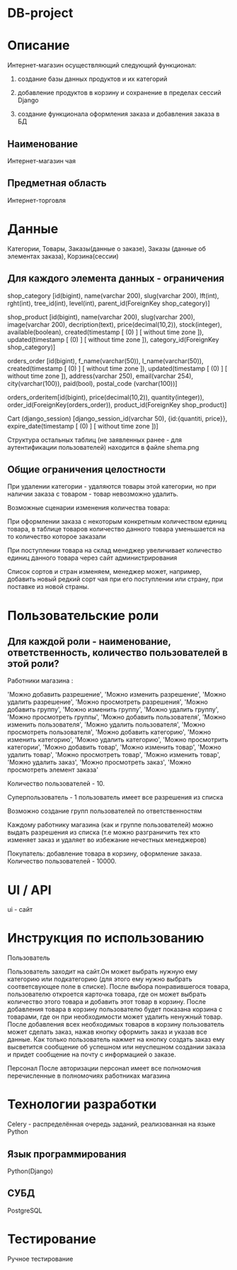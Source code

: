 # DB-project

# Описание
Интернет-магазин осуществляющий следующий функционал:

1) создание базы данных продуктов и их категорий

2) добавление продуктов в корзину и сохранение в пределах сессий Django

3) создание функционала оформления заказа и добавления заказа в БД

## Наименование
Интернет-магазин чая
## Предметная область
Интернет-торговля
# Данные
Категории, Товары, Заказы(данные о заказе), Заказы (данные об элементах заказа), Корзина(сессии)
## Для каждого элемента данных - ограничения
shop_category [id(bigint), name(varchar 200), slug(varchar 200), lft(int), rght(int), tree_id(int), level(int), parent_id(ForeignKey shop_category)]

shop_product [id(bigint), name(varchar 200), slug(varchar 200), image(varchar 200), decription(text), price(decimal(10,2)), stock(integer), available(boolean), created(timestamp [ (0) ] [ without time zone ]), updated(timestamp [ (0) ] [ without time zone ]), category_id(ForeignKey shop_category)]

orders_order [id(bigint), f_name(varchar(50)), l_name(varchar(50)), created(timestamp [ (0) ] [ without time zone ]), updated(timestamp [ (0) ] [ without time zone ]), address(varchar 250), email(varchar 254), city(varchar(100)), paid(bool), postal_code (varchar(100))]

orders_orderitem[id(bigint), price(decimal(10,2)), quantity(integer)), order_id(ForeignKey(orders_order)), product_id(ForeignKey shop_product)]

Cart (django_session) [django_session_id(varchar 50), {id:{quantiti, price}}, expire_date(timestamp [ (0) ] [ without time zone ])]

Структура остальных таблиц (не заявленных ранее - для аутентификации пользователей) находится в  файле shema.png

## Общие ограничения целостности
При удалении категории - удаляются товары этой категории, но при наличии заказа с товаром - товар невозможно удалить.

Возможные сценарии изменения количества товара:

При оформлении заказа с некоторым конкретным количеством единиц товара, в таблице товаров количество данного товара уменьшается на то количество которое заказали

При поступлении товара на склад менеджер увеличивает количество единиц данного товара через сайт администрирования

Список сортов и стран изменяем, менеджер может, например, добавить новый редкий сорт чая при его поступлении или страну, при поставке из новой страны.

# Пользовательские роли
## Для каждой роли - наименование, ответственность, количество пользователей в этой роли?
Работники магазина : 

 'Можно добавить разрешение',
 'Можно изменить разрешение',
 'Можно удалить разрешение',
 'Можно просмотреть разрешения',
 'Можно добавить группу',
 'Можно изменить группу',
 'Можно удалить группу',
 'Можно просмотреть группы',
 'Можно добавить пользователя',
 'Можно изменить пользователя',
 'Можно удалить пользователя',
 'Можно просмотреть пользователя',
 'Можно добавить категорию',
 'Можно изменить категорию',
 'Можно удалить категорию',
 'Можно просмотрить категории',
 'Можно добавить товар',
 'Можно изменить товар',
 'Можно удалить товар',
 'Можно просмотреть товар',
 'Можно изменить товар',
 'Можно удалить заказ',
 'Можно просмотреть заказ',
 'Можно просмотреть элемент заказа' 
 
Количество пользователей - 10.

Суперпользователь - 1 пользователь имеет все разрешения из списка

Возможно создание групп пользователей по ответственностям

Каждому работнику магазина (как и группе пользователей) можно выдать разрешения из списка (т.е можно разграничить тех кто изменяет заказ и удаляет во избежание нечестных менеджеров)

Покупатель: добавление товара в корзину, оформление заказа. Количество пользователей - 10000.
# UI / API 
ui - сайт

# Инструкция по использованию
Пользователь

Пользователь заходит на сайт.Он может выбрать нужную ему категорию или подкатегорию (для этого ему нужно выбрать соответсвующее поле в списке). После выбора понравившегося товара, пользователю откроется карточка товара, где он может выбрать количество этого товара и добавить этот товар в корзину. После добавления товара в корзину пользователю будет показана корзина с товарами, где он при необходимости может удалить ненужный товар. После добавления всех необходимых товаров в корзину пользователь может сделать заказ, нажав кнопку оформить заказ и указав все данные. Как только пользователь нажмет на кнопку создать заказ ему высветится сообщение об успешном или неуспешном создании заказа и придет сообщение на почту с информацией о заказе.

Персонал
После авторизации персонал имеет все полномочия перечисленные в полномочиях работниках магазина

# Технологии разработки
Celery - распределённая очередь заданий, реализованная на языке Python
## Язык программирования
Python(Django)
## СУБД
PostgreSQL
# Тестирование
Ручное тестирование
